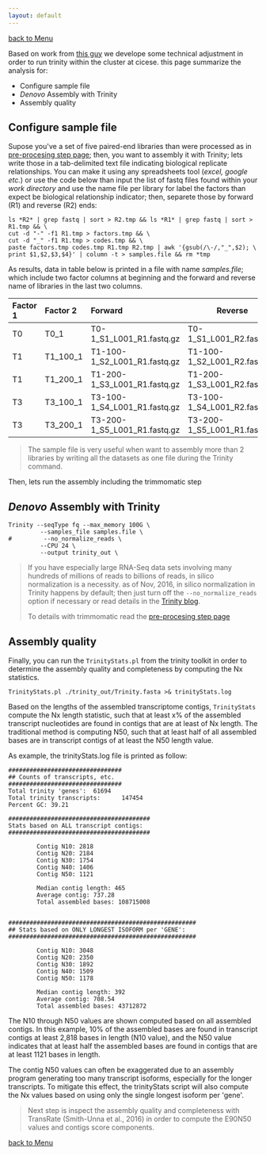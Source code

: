 ```yaml
---
layout: default
---
```


[back to Menu](../)

Based on work from [this guy](https://github.com/trinityrnaseq/trinityrnaseq/wiki/Running-Trinity) we develope some technical adjustment in order to run trinity within the cluster at cicese. this page summarize the analysis for:


- Configure sample file
- _Denovo_ Assembly with Trinity
- Assembly quality

## [](#header-2)Configure sample file

Supose you've a set of five paired-end libraries than were processed as in [ pre-procesing step page](Processing); then, you want to assembly it with Trinity; lets write those in a tab-delimited text file indicating biological replicate relationships. You can make it using any spreadsheets tool (_excel, google etc._) or use the code below than input the list of fastq files found within your _work directory_ and use the name file per library for label the factors than expect be biological relationship indicator; then, separete those by forward (R1) and reverse (R2) ends:

```shell
ls *R2* | grep fastq | sort > R2.tmp && ls *R1* | grep fastq | sort > R1.tmp && \
cut -d "-" -f1 R1.tmp > factors.tmp && \
cut -d "_" -f1 R1.tmp > codes.tmp && \
paste factors.tmp codes.tmp R1.tmp R2.tmp | awk '{gsub(/\-/,"_",$2); \
print $1,$2,$3,$4}' | column -t > samples.file && rm *tmp
```
As results, data in table below is printed in a file with name _samples.file_; which include two factor columns at beginning and the forward and reverse name of libraries in the last two columns.


| Factor 1     | Factor 2          | Forward                 | Reverse |
|:-------------|:------------------|:------------------------|---------|
| T0           | T0_1            | T0-1_S1_L001_R1.fastq.gz  | T0-1_S1_L001_R2.fastq.gz
| T1           | T1_100_1        | T1-100-1_S2_L001_R1.fastq.gz  | T1-100-1_S2_L001_R2.fastq.gz
| T1           | T1_200_1        | T1-200-1_S3_L001_R1.fastq.gz  | T1-200-1_S3_L001_R2.fastq.gz
| T3           | T3_100_1        | T3-100-1_S4_L001_R1.fastq.gz  | T3-100-1_S4_L001_R2.fastq.gz
| T3           | T3_200_1        | T3-200-1_S5_L001_R1.fastq.gz  | T3-200-1_S5_L001_R1.fastq.gz

> The sample file is very useful when want to assembly more than 2 libraries by writing all the datasets as one file during the Trinity command.

Then, lets run the assembly including the trimmomatic step

## [](#header-2) _Denovo_ Assembly with Trinity

```shell
Trinity --seqType fq --max_memory 100G \
         --samples_file samples.file \
#         --no_normalize_reads \
         --CPU 24 \
         --output trinity_out \

```

> If you have especially large RNA-Seq data sets involving many hundreds of millions of reads to billions of reads, in silico normalization is a necessity.  as of Nov, 2016, in silico normalization in Trinity happens by default; then just turn off the `--no_normalize_reads` option if necessary or read details in the [Trinity blog](https://github.com/trinityrnaseq/trinityrnaseq/wiki/Running-Trinity#assembling-large-rna-seq-data-sets-hundreds-of-millions-to-billions-of-reads).
>
> To details with trimmomatic read the [pre-procesing step page](Processing)

## [](#header-2) Assembly quality

 Finally, you can run the `TrinityStats.pl` from the trinity toolkit in order to determine the assembly quality and completeness by computing the Nx statistics.

```shell
TrinityStats.pl ./trinity_out/Trinity.fasta >& trinityStats.log
```

Based on the lengths of the assembled transcriptome contigs, `TrinityStats` compute the Nx length statistic, such that at least x% of the assembled transcript nucleotides are found in contigs that are at least of Nx length. The traditional method is computing N50, such that at least half of all assembled bases are in transcript contigs of at least the N50 length value.


As example, the trinityStats.log file is printed as follow:
```
################################
## Counts of transcripts, etc.
################################
Total trinity 'genes':  61694
Total trinity transcripts:      147454
Percent GC: 39.21

########################################
Stats based on ALL transcript contigs:
########################################

        Contig N10: 2818
        Contig N20: 2184
        Contig N30: 1754
        Contig N40: 1406
        Contig N50: 1121

        Median contig length: 465
        Average contig: 737.28
        Total assembled bases: 108715008


#####################################################
## Stats based on ONLY LONGEST ISOFORM per 'GENE':
#####################################################

        Contig N10: 3048
        Contig N20: 2350
        Contig N30: 1892
        Contig N40: 1509
        Contig N50: 1178

        Median contig length: 392
        Average contig: 708.54
        Total assembled bases: 43712872
```
The N10 through N50 values are shown computed based on all assembled contigs. In this example, 10% of the assembled bases are found in transcript contigs at least 2,818 bases in length (N10 value), and the N50 value indicates that at least half the assembled bases are found in contigs that are at least 1121 bases in length.

The contig N50 values can often be exaggerated due to an assembly program generating too many transcript isoforms, especially for the longer transcripts. To mitigate this effect, the trinityStats script will also compute the Nx values based on using only the single longest isoform per 'gene'.


> Next step is inspect the assembly quality and completeness with TransRate (Smith-Unna et al., 2016) in order to compute the E90N50 values and contigs score components.

[back to Menu](../)